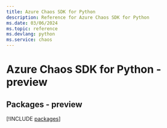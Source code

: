 ```yaml
---
title: Azure Chaos SDK for Python
description: Reference for Azure Chaos SDK for Python
ms.date: 03/06/2024
ms.topic: reference
ms.devlang: python
ms.service: chaos
---
```

# Azure Chaos SDK for Python - preview
## Packages - preview
[!INCLUDE [packages](chaos-index.md)]